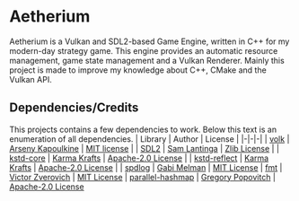 
# Aetherium
Aetherium is a Vulkan and SDL2-based Game Engine, written in C++ for my modern-day strategy game. This engine provides an automatic resource management, game state management and a Vulkan Renderer. Mainly this project is made to improve my knowledge about C++, CMake and the Vulkan API.


## Dependencies/Credits
This projects contains a few dependencies to work. Below this text is an enumeration of all dependencies.
| Library | Author | License |
|-|-|-|
| [volk](https://github.com/zeux/volk) | [Arseny Kapoulkine](https://github.com/zeux) | [MIT license](https://github.com/zeux/volk/tree/master?tab=MIT-1-ov-file#readme) |
| [SDL2](https://github.com/libsdl-org/SDL) | [Sam Lantinga](https://github.com/slouken) | [Zlib License](https://github.com/libsdl-org/SDL?tab=Zlib-1-ov-file#readme) |
| [kstd-core](https://github.com/karmakrafts/kstd-core) | [Karma Krafts](https://github.com/karmakrafts) | [Apache-2.0 License](https://github.com/karmakrafts/kstd-core?tab=Apache-2.0-1-ov-file#readme) |
| [kstd-reflect](https://github.com/karmakrafts/kstd-reflect) | [Karma Krafts](https://github.com/karmakrafts) | [Apache-2.0 License](https://github.com/karmakrafts/kstd-reflect?tab=Apache-2.0-1-ov-file#readme) |
| [spdlog](https://github.com/gabime/spdlog) | [Gabi Melman](https://github.com/gabime) | [MIT License](https://github.com/gabime/spdlog?tab=License-1-ov-file#readme)
| [fmt](https://github.com/fmtlib/fmt) | [Victor Zverovich](https://github.com/vitaut) | [MIT License](https://github.com/fmtlib/fmt?tab=License-1-ov-file#readme)
| [parallel-hashmap](https://github.com/greg7mdp/parallel-hashmap) | [Gregory Popovitch](https://github.com/greg7mdp) | [Apache-2.0 License](https://github.com/greg7mdp/parallel-hashmap?tab=Apache-2.0-1-ov-file#readme)
